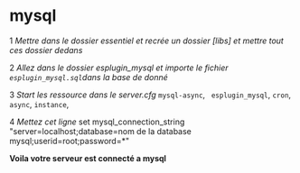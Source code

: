 # mysql

1 *Mettre dans le dossier essentiel et recrée un dossier [libs] et mettre tout ces dossier dedans*

2 *Allez dans le dossier esplugin_mysql et importe le fichier ``esplugin_mysql.sql``dans la base de donné*

3 *Start les ressource dans le server.cfg* ``mysql-async``, `` esplugin_mysql``, ``cron``, ``async``, ``instance``,

4 *Mettez cet ligne* set mysql_connection_string "server=localhost;database=nom de la database mysql;userid=root;password=*"

**Voila votre serveur est connecté a mysql**
